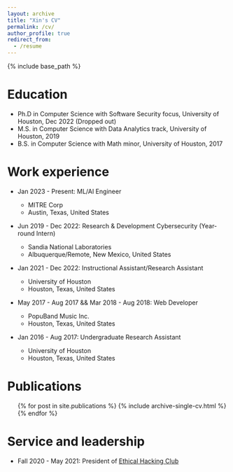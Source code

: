 ```yaml
---
layout: archive
title: "Xin's CV"
permalink: /cv/
author_profile: true
redirect_from:
  - /resume
---
```


{% include base_path %}

Education
======
* Ph.D in  Computer Science with Software Security focus, University of Houston, Dec 2022 (Dropped out)
* M.S. in Computer Science with Data Analytics track, University of Houston, 2019
* B.S. in Computer Science with Math minor, University of Houston, 2017


Work experience
======

* Jan 2023 - Present: ML/AI Engineer
  * MITRE Corp
  * Austin, Texas, United States
    
* Jun 2019 - Dec 2022: Research & Development Cybersecurity (Year-round Intern)
  * Sandia National Laboratories
  * Albuquerque/Remote, New Mexico, United States

* Jan 2021 - Dec 2022: Instructional Assistant/Research Assistant
  * University of Houston
  * Houston, Texas, United States

* May 2017 - Aug 2017 && Mar 2018 - Aug 2018: Web Developer
  * PopuBand Music Inc.
  * Houston, Texas, United States
  
* Jan 2016 - Aug 2017: Undergraduate Research Assistant
  * University of Houston
  * Houston, Texas, United States



Publications
======
  <ul>{% for post in site.publications %}
    {% include archive-single-cv.html %}
  {% endfor %}</ul>
  
  
  
Service and leadership
======
* Fall 2020 - May 2021: President of [Ethical Hacking Club](https://ethicalhacking.club/)

